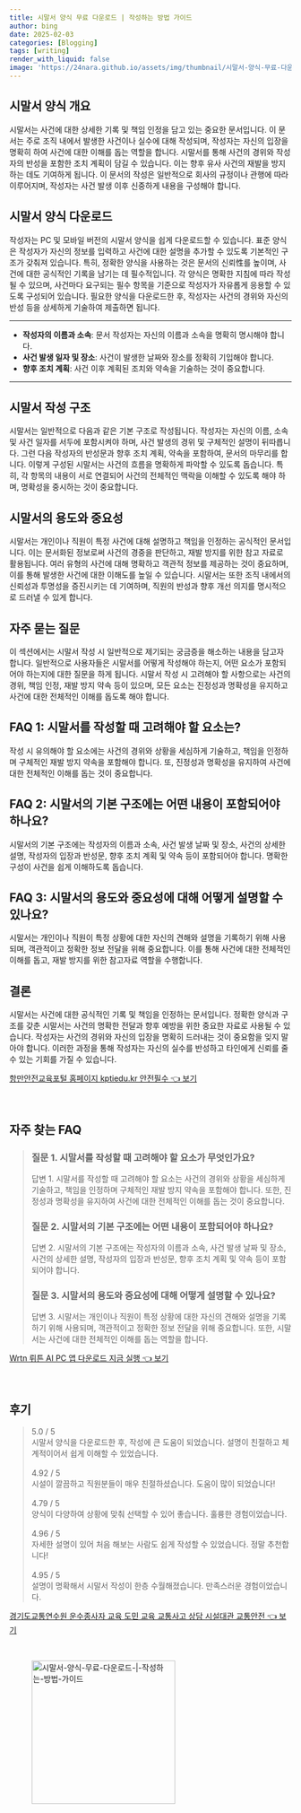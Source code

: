 ```yaml
---
title: 시말서 양식 무료 다운로드 | 작성하는 방법 가이드
author: bing
date: 2025-02-03
categories: [Blogging]
tags: [writing]
render_with_liquid: false
image: 'https://24nara.github.io/assets/img/thumbnail/시말서-양식-무료-다운로드-|-작성하는-방법-가이드.webp'
---
```



<h2 id='시말서_양식_개요'>시말서 양식 개요</h2>

<p>시말서는 사건에 대한 상세한 기록 및 책임 인정을 담고 있는 중요한 문서입니다. 이 문서는 주로 조직 내에서 발생한 사건이나 실수에 대해 작성되며, 작성자는 자신의 입장을 명확히 하여 사건에 대한 이해를 돕는 역할을 합니다. 시말서를 통해 사건의 경위와 작성자의 반성을 포함한 조치 계획이 담길 수 있습니다. 이는 향후 유사 사건의 재발을 방지하는 데도 기여하게 됩니다. 이 문서의 작성은 일반적으로 회사의 규정이나 관행에 따라 이루어지며, 작성자는 사건 발생 이후 신중하게 내용을 구성해야 합니다.</p>

<h2 id='시말서_양식_다운로드'>시말서 양식 다운로드</h2>

<p>작성자는 PC 및 모바일 버전의 시말서 양식을 쉽게 다운로드할 수 있습니다. 표준 양식은 작성자가 자신의 정보를 입력하고 사건에 대한 설명을 추가할 수 있도록 기본적인 구조가 갖춰져 있습니다. 특히, 정확한 양식을 사용하는 것은 문서의 신뢰性를 높이며, 사건에 대한 공식적인 기록을 남기는 데 필수적입니다. 각 양식은 명확한 지침에 따라 작성될 수 있으며, 사건마다 요구되는 필수 항목을 기준으로 작성자가 자유롭게 응용할 수 있도록 구성되어 있습니다. 필요한 양식을 다운로드한 후, 작성자는 사건의 경위와 자신의 반성 등을 상세하게 기술하여 제출하면 됩니다.</p>

<hr />

<ul>
    <li><b>작성자의 이름과 소속</b>: 문서 작성자는 자신의 이름과 소속을 명확히 명시해야 합니다.</li>
    <li><b>사건 발생 일자 및 장소</b>: 사건이 발생한 날짜와 장소를 정확히 기입해야 합니다.</li>
    <li><b>향후 조치 계획</b>: 사건 이후 계획된 조치와 약속을 기술하는 것이 중요합니다.</li>
</ul>

<hr />

<h2 id='시말서_작성_구조'>시말서 작성 구조</h2>

<p>시말서는 일반적으로 다음과 같은 기본 구조로 작성됩니다. 작성자는 자신의 이름, 소속 및 사건 일자를 서두에 포함시켜야 하며, 사건 발생의 경위 및 구체적인 설명이 뒤따릅니다. 그런 다음 작성자의 반성문과 향후 조치 계획, 약속을 포함하여, 문서의 마무리를 합니다. 이렇게 구성된 시말서는 사건의 흐름을 명확하게 파악할 수 있도록 돕습니다. 특히, 각 항목의 내용이 서로 연결되어 사건의 전체적인 맥락을 이해할 수 있도록 해야 하며, 명확성을 중시하는 것이 중요합니다.</p>

<h2 id='시말서의_용도와_중요성'>시말서의 용도와 중요성</h2>

<p>시말서는 개인이나 직원이 특정 사건에 대해 설명하고 책임을 인정하는 공식적인 문서입니다. 이는 문서화된 정보로써 사건의 경중을 판단하고, 재발 방지를 위한 참고 자료로 활용됩니다. 여러 유형의 사건에 대해 명확하고 객관적 정보를 제공하는 것이 중요하며, 이를 통해 발생한 사건에 대한 이해도를 높일 수 있습니다. 시말서는 또한 조직 내에서의 신뢰성과 투명성을 증진시키는 데 기여하며, 직원의 반성과 향후 개선 의지를 명시적으로 드러낼 수 있게 합니다.</p>

<h2 id='자주_묻는_질문'>자주 묻는 질문</h2>

<p>이 섹션에서는 시말서 작성 시 일반적으로 제기되는 궁금증을 해소하는 내용을 담고자 합니다. 일반적으로 사용자들은 시말서를 어떻게 작성해야 하는지, 어떤 요소가 포함되어야 하는지에 대한 질문을 하게 됩니다. 시말서 작성 시 고려해야 할 사항으로는 사건의 경위, 책임 인정, 재발 방지 약속 등이 있으며, 모든 요소는 진정성과 명확성을 유지하고 사건에 대한 전체적인 이해를 돕도록 해야 합니다.</p>

<h2 id='FAQ1'>FAQ 1: 시말서를 작성할 때 고려해야 할 요소는?</h2>

<p>작성 시 유의해야 할 요소에는 사건의 경위와 상황을 세심하게 기술하고, 책임을 인정하며 구체적인 재발 방지 약속을 포함해야 합니다. 또, 진정성과 명확성을 유지하여 사건에 대한 전체적인 이해를 돕는 것이 중요합니다.</p>

<h2 id='FAQ2'>FAQ 2: 시말서의 기본 구조에는 어떤 내용이 포함되어야 하나요?</h2>

<p>시말서의 기본 구조에는 작성자의 이름과 소속, 사건 발생 날짜 및 장소, 사건의 상세한 설명, 작성자의 입장과 반성문, 향후 조치 계획 및 약속 등이 포함되어야 합니다. 명확한 구성이 사건을 쉽게 이해하도록 돕습니다.</p>

<h2 id='FAQ3'>FAQ 3: 시말서의 용도와 중요성에 대해 어떻게 설명할 수 있나요?</h2>

<p>시말서는 개인이나 직원이 특정 상황에 대한 자신의 견해와 설명을 기록하기 위해 사용되며, 객관적이고 정확한 정보 전달을 위해 중요합니다. 이를 통해 사건에 대한 전체적인 이해를 돕고, 재발 방지를 위한 참고자료 역할을 수행합니다.</p>

<h2 id='결론'>결론</h2>

<p>시말서는 사건에 대한 공식적인 기록 및 책임을 인정하는 문서입니다. 정확한 양식과 구조를 갖춘 시말서는 사건의 명확한 전달과 향후 예방을 위한 중요한 자료로 사용될 수 있습니다. 작성자는 사건의 경위와 자신의 입장을 명확히 드러내는 것이 중요함을 잊지 말아야 합니다. 이러한 과정을 통해 작성자는 자신의 실수를 반성하고 타인에게 신뢰를 줄 수 있는 기회를 가질 수 있습니다.</p>


<p><a class="click-button" title="항만안전교육포털 홈페이지 kptiedu.kr 안전필수" href="https://24nara.github.io/posts/%ED%95%AD%EB%A7%8C%EC%95%88%EC%A0%84%EA%B5%90%EC%9C%A1%ED%8F%AC%ED%84%B8-%ED%99%88%ED%8E%98%EC%9D%B4%EC%A7%80-kptiedu.kr-%EC%95%88%EC%A0%84%ED%95%84%EC%88%98/" rel="dofollow">항만안전교육포털 홈페이지 kptiedu.kr 안전필수 👈 보기</a></p><br>
<h2 id='자주_찾는_FAQ'>자주 찾는 FAQ</h2>
<div itemscope="" itemtype="https://schema.org/FAQPage"> 
<blockquote> 
<div itemscope="" itemprop="mainEntity" itemtype="https://schema.org/Question"> 
<h3 itemprop="name">질문 1. 시말서를 작성할 때 고려해야 할 요소가 무엇인가요?</h3> 
<div itemscope="" itemprop="acceptedAnswer" itemtype="https://schema.org/Answer"> 
<span itemprop="text"> 
<p>답변 1. 시말서를 작성할 때 고려해야 할 요소는 사건의 경위와 상황을 세심하게 기술하고, 책임을 인정하며 구체적인 재발 방지 약속을 포함해야 합니다. 또한, 진정성과 명확성을 유지하여 사건에 대한 전체적인 이해를 돕는 것이 중요합니다.</p> 
</span> 
</div> 
</div> 

<div itemscope="" itemprop="mainEntity" itemtype="https://schema.org/Question"> 
<h3 itemprop="name">질문 2. 시말서의 기본 구조에는 어떤 내용이 포함되어야 하나요?</h3> 
<div itemscope="" itemprop="acceptedAnswer" itemtype="https://schema.org/Answer"> 
<span itemprop="text"> 
<p>답변 2. 시말서의 기본 구조에는 작성자의 이름과 소속, 사건 발생 날짜 및 장소, 사건의 상세한 설명, 작성자의 입장과 반성문, 향후 조치 계획 및 약속 등이 포함되어야 합니다.</p> 
</span> 
</div> 
</div> 

<div itemscope="" itemprop="mainEntity" itemtype="https://schema.org/Question"> 
<h3 itemprop="name">질문 3. 시말서의 용도와 중요성에 대해 어떻게 설명할 수 있나요?</h3> 
<div itemscope="" itemprop="acceptedAnswer" itemtype="https://schema.org/Answer"> 
<span itemprop="text"> 
<p>답변 3. 시말서는 개인이나 직원이 특정 상황에 대한 자신의 견해와 설명을 기록하기 위해 사용되며, 객관적이고 정확한 정보 전달을 위해 중요합니다. 또한, 시말서는 사건에 대한 전체적인 이해를 돕는 역할을 합니다.</p> 
</span> 
</div> 
</div> 

</blockquote> 
</div>
<p><a class="click-button" title="Wrtn 뤼튼 AI PC 앱 다운로드 지금 실행" href="https://24nara.github.io/posts/Wrtn-%EB%A4%BC%ED%8A%BC-AI-PC-%EC%95%B1-%EB%8B%A4%EC%9A%B4%EB%A1%9C%EB%93%9C-%EC%A7%80%EA%B8%88-%EC%8B%A4%ED%96%89/" rel="dofollow">Wrtn 뤼튼 AI PC 앱 다운로드 지금 실행 👈 보기</a></p><br>
<h2 id='후기'>후기</h2>
<div itemscope itemtype="https://schema.org/Product">
  <blockquote>
  <div itemprop="review" itemscope itemtype="https://schema.org/Review">
      <div itemprop="reviewRating" itemscope itemtype="https://schema.org/Rating"> <span itemprop="ratingValue">5.0</span> / <span itemprop="bestRating">5</span> </div>
      <span itemprop="reviewBody">시말서 양식을 다운로드한 후, 작성에 큰 도움이 되었습니다. 설명이 친절하고 체계적이어서 쉽게 이해할 수 있었습니다.</span>
  </div>
  <br>
  <div itemprop="review" itemscope itemtype="https://schema.org/Review">
      <div itemprop="reviewRating" itemscope itemtype="https://schema.org/Rating"> <span itemprop="ratingValue">4.92</span> / <span itemprop="bestRating">5</span> </div>
      <span itemprop="reviewBody">시설이 깔끔하고 직원분들이 매우 친절하셨습니다. 도움이 많이 되었습니다!</span>
  </div>
  <br>
  <div itemprop="review" itemscope itemtype="https://schema.org/Review">
      <div itemprop="reviewRating" itemscope itemtype="https://schema.org/Rating"> <span itemprop="ratingValue">4.79</span> / <span itemprop="bestRating">5</span> </div>
      <span itemprop="reviewBody">양식이 다양하여 상황에 맞춰 선택할 수 있어 좋습니다. 훌륭한 경험이었습니다.</span>
  </div>
  <br>
  <div itemprop="review" itemscope itemtype="https://schema.org/Review">
      <div itemprop="reviewRating" itemscope itemtype="https://schema.org/Rating"> <span itemprop="ratingValue">4.96</span> / <span itemprop="bestRating">5</span> </div>
      <span itemprop="reviewBody">자세한 설명이 있어 처음 해보는 사람도 쉽게 작성할 수 있었습니다. 정말 추천합니다!</span>
  </div>
  <br>
  <div itemprop="review" itemscope itemtype="https://schema.org/Review">
      <div itemprop="reviewRating" itemscope itemtype="https://schema.org/Rating"> <span itemprop="ratingValue">4.95</span> / <span itemprop="bestRating">5</span> </div>
      <span itemprop="reviewBody">설명이 명확해서 시말서 작성이 한층 수월해졌습니다. 만족스러운 경험이었습니다.</span>
  </div>
  </blockquote>
</div>
<p><a class="click-button" title="경기도교통연수원 운수종사자 교육 도민 교육 교통사고 상담 시설대관 교통안전" href="https://24nara.github.io/posts/%EA%B2%BD%EA%B8%B0%EB%8F%84%EA%B5%90%ED%86%B5%EC%97%B0%EC%88%98%EC%9B%90-%EC%9A%B4%EC%88%98%EC%A2%85%EC%82%AC%EC%9E%90-%EA%B5%90%EC%9C%A1-%EB%8F%84%EB%AF%BC-%EA%B5%90%EC%9C%A1-%EA%B5%90%ED%86%B5%EC%82%AC%EA%B3%A0-%EC%83%81%EB%8B%B4-%EC%8B%9C%EC%84%A4%EB%8C%80%EA%B4%80-%EA%B5%90%ED%86%B5%EC%95%88%EC%A0%84/" rel="dofollow">경기도교통연수원 운수종사자 교육 도민 교육 교통사고 상담 시설대관 교통안전 👈 보기</a></p><br>
<figure class="image"><img src="https://24nara.github.io/assets/img/thumbnail/시말서-양식-무료-다운로드-|-작성하는-방법-가이드.webp" alt="시말서-양식-무료-다운로드-|-작성하는-방법-가이드" width="256" height="256"></figure>